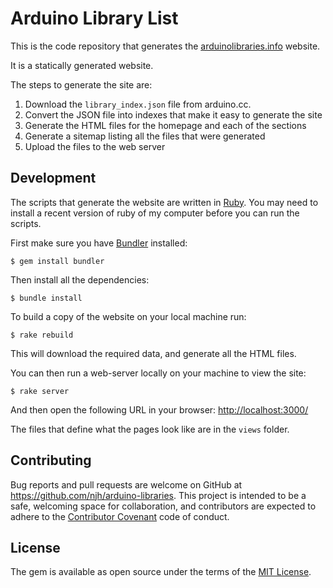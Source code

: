 Arduino Library List
====================

This is the code repository that generates the [arduinolibraries.info] website.

It is a statically generated website.

The steps to generate the site are:

1. Download the ```library_index.json``` file from arduino.cc.
2. Convert the JSON file into indexes that make it easy to generate the site
3. Generate the HTML files for the homepage and each of the sections
4. Generate a sitemap listing all the files that were generated
5. Upload the files to the web server



## Development

The scripts that generate the website are written in [Ruby]. You may need to install a recent version of ruby of my computer before you can run the scripts.

First make sure you have [Bundler] installed:

    $ gem install bundler

Then install all the dependencies:

    $ bundle install

To build a copy of the website on your local machine run:

    $ rake rebuild

This will download the required data, and generate all the HTML files.

You can then run a web-server locally on your machine to view the site:

    $ rake server

And then open the following URL in your browser: [http://localhost:3000/]

The files that define what the pages look like are in the `views` folder.


## Contributing

Bug reports and pull requests are welcome on GitHub at https://github.com/njh/arduino-libraries. This project is intended to be a safe, welcoming space for collaboration, and contributors are expected to adhere to the [Contributor Covenant](http://contributor-covenant.org) code of conduct.


## License

The gem is available as open source under the terms of the [MIT License].



[arduinolibraries.info]:     http://arduinolibraries.info/
[MIT License]:               http://opensource.org/licenses/MIT
[Ruby]:                      http://ruby-lang.org/
[Bundler]:                   http://bundler.io/
[http://localhost:3000/]:    http://localhost:3000/
